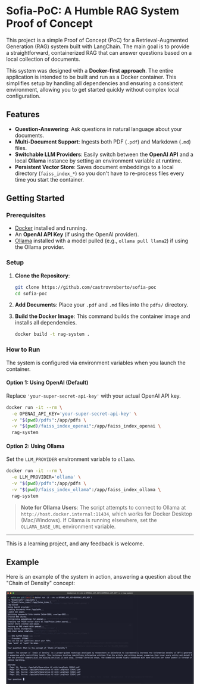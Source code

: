 # Sofia-PoC: A Humble RAG System Proof of Concept

This project is a simple Proof of Concept (PoC) for a Retrieval-Augmented Generation (RAG) system built with LangChain. The main goal is to provide a straightforward, containerized RAG that can answer questions based on a local collection of documents.

This system was designed with a **Docker-first approach**. The entire application is intended to be built and run as a Docker container. This simplifies setup by handling all dependencies and ensuring a consistent environment, allowing you to get started quickly without complex local configuration.

## Features

*   **Question-Answering**: Ask questions in natural language about your documents.
*   **Multi-Document Support**: Ingests both PDF (`.pdf`) and Markdown (`.md`) files.
*   **Switchable LLM Providers**: Easily switch between the **OpenAI API** and a local **Ollama** instance by setting an environment variable at runtime.
*   **Persistent Vector Store**: Saves document embeddings to a local directory (`faiss_index_*`) so you don't have to re-process files every time you start the container.

## Getting Started

### Prerequisites

*   [Docker](https://www.docker.com/get-started) installed and running.
*   An **OpenAI API Key** (if using the OpenAI provider).
*   [Ollama](https://ollama.ai/) installed with a model pulled (e.g., `ollama pull llama2`) if using the Ollama provider.

### Setup

1.  **Clone the Repository**:
    ```bash
    git clone https://github.com/castrovroberto/sofia-poc
    cd sofia-poc
    ```

2.  **Add Documents**:
    Place your `.pdf` and `.md` files into the `pdfs/` directory.

3.  **Build the Docker Image**:
    This command builds the container image and installs all dependencies.
    ```bash
    docker build -t rag-system .
    ```

### How to Run

The system is configured via environment variables when you launch the container.

#### Option 1: Using OpenAI (Default)

Replace `'your-super-secret-api-key'` with your actual OpenAI API key.

```bash
docker run -it --rm \
  -e OPENAI_API_KEY='your-super-secret-api-key' \
  -v "$(pwd)/pdfs":/app/pdfs \
  -v "$(pwd)/faiss_index_openai":/app/faiss_index_openai \
  rag-system
```

#### Option 2: Using Ollama

Set the `LLM_PROVIDER` environment variable to `ollama`.

```bash
docker run -it --rm \
  -e LLM_PROVIDER='ollama' \
  -v "$(pwd)/pdfs":/app/pdfs \
  -v "$(pwd)/faiss_index_ollama":/app/faiss_index_ollama \
  rag-system
```
> **Note for Ollama Users**: The script attempts to connect to Ollama at `http://host.docker.internal:11434`, which works for Docker Desktop (Mac/Windows). If Ollama is running elsewhere, set the `OLLAMA_BASE_URL` environment variable.

---

This is a learning project, and any feedback is welcome.

## Example

Here is an example of the system in action, answering a question about the "Chain of Density" concept:

![Sofia RAG System in Action](images/sofia.png)
